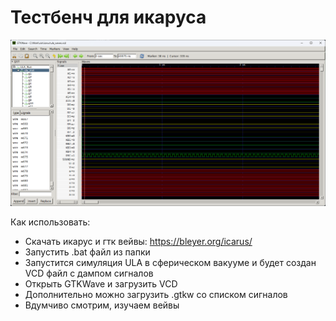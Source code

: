# Тестбенч для икаруса

![waves](/imgstore/waves.png)

Как использовать:

- Скачать икарус и гтк вейвы: https://bleyer.org/icarus/
- Запустить .bat файл из папки
- Запустится симуляция ULA в сферическом вакууме и будет создан VCD файл с дампом сигналов
- Открыть GTKWave и загрузить VCD
- Дополнительно можно загрузить .gtkw со списком сигналов
- Вдумчиво смотрим, изучаем вейвы
